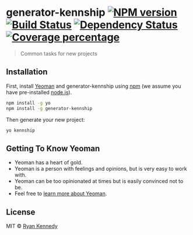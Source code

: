 # generator-kennship [![NPM version][npm-image]][npm-url] [![Build Status][travis-image]][travis-url] [![Dependency Status][daviddm-image]][daviddm-url] [![Coverage percentage][coveralls-image]][coveralls-url]
> Common tasks for new projects

## Installation

First, install [Yeoman](http://yeoman.io) and generator-kennship using [npm](https://www.npmjs.com/) (we assume you have pre-installed [node.js](https://nodejs.org/)).

```bash
npm install -g yo
npm install -g generator-kennship
```

Then generate your new project:

```bash
yo kennship
```

## Getting To Know Yeoman

 * Yeoman has a heart of gold.
 * Yeoman is a person with feelings and opinions, but is very easy to work with.
 * Yeoman can be too opinionated at times but is easily convinced not to be.
 * Feel free to [learn more about Yeoman](http://yeoman.io/).

## License

MIT © [Ryan Kennedy](https://ryaninvents.com)


[npm-image]: https://badge.fury.io/js/generator-kennship.svg
[npm-url]: https://npmjs.org/package/generator-kennship
[travis-image]: https://travis-ci.org/ryaninvents/generator-kennship.svg?branch=master
[travis-url]: https://travis-ci.org/ryaninvents/generator-kennship
[daviddm-image]: https://david-dm.org/ryaninvents/generator-kennship.svg?theme=shields.io
[daviddm-url]: https://david-dm.org/ryaninvents/generator-kennship
[coveralls-image]: https://coveralls.io/repos/ryaninvents/generator-kennship/badge.svg
[coveralls-url]: https://coveralls.io/r/ryaninvents/generator-kennship
